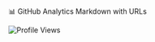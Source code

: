 📊 GitHub Analytics Markdown with URLs

![Profile Views](https://github.com/rahul-innopad/protracker)
